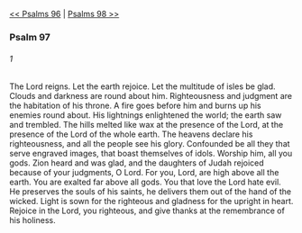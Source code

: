 [<< Psalms 96](Psalms%2096.md)  |  [Psalms 98 >>](Psalms%2098.md)

### Psalm 97
###### 1
The Lord reigns. Let the earth rejoice. Let the multitude of isles be glad. Clouds and darkness are round about him. Righteousness and judgment are the habitation of his throne. A fire goes before him and burns up his enemies round about. His lightnings enlightened the world; the earth saw and trembled. The hills melted like wax at the presence of the Lord, at the presence of the Lord of the whole earth. The heavens declare his righteousness, and all the people see his glory. Confounded be all they that serve engraved images, that boast themselves of idols. Worship him, all you gods. Zion heard and was glad, and the daughters of Judah rejoiced because of your judgments, O Lord. For you, Lord, are high above all the earth. You are exalted far above all gods. You that love the Lord hate evil. He preserves the souls of his saints, he delivers them out of the hand of the wicked. Light is sown for the righteous and gladness for the upright in heart. Rejoice in the Lord, you righteous, and give thanks at the remembrance of his holiness.